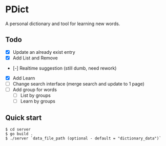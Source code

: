 # PDict
A personal dictionary and tool for learning new words.

## Todo
- [x] Update an already exist entry
- [x] Add List and Remove
- [-] Realtime suggestion (still dumb, need rework)
- [x] Add Learn
- [ ] Change search interface (merge search and update to 1 page)
- [ ] Add group for words
    - [ ] List by groups
    - [ ] Learn by groups

## Quick start
```console
$ cd server
$ go build .
$ ./server `data_file_path (optional - default = "dictionary_data")`
```
